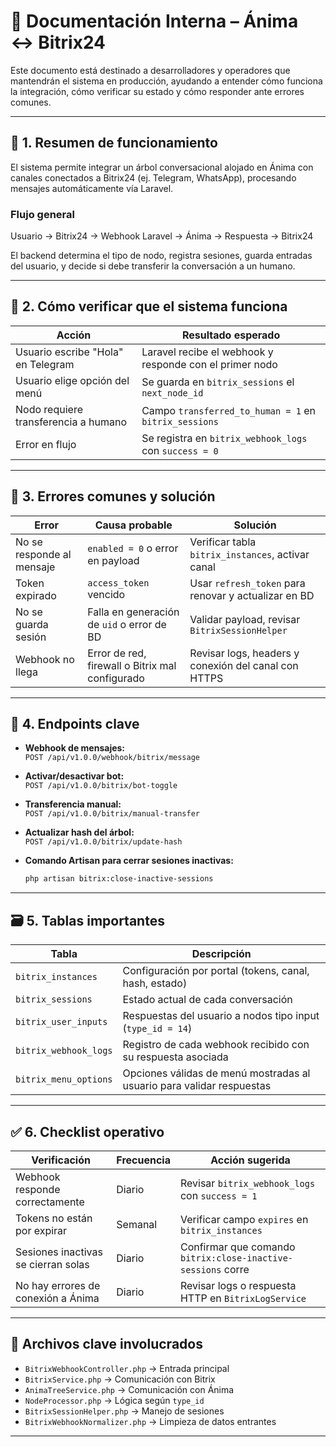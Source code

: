 # 🧠 Documentación Interna – Ánima ↔ Bitrix24

Este documento está destinado a desarrolladores y operadores que mantendrán el sistema en producción, ayudando a entender cómo funciona la integración, cómo verificar su estado y cómo responder ante errores comunes.

---

## 🧩 1. Resumen de funcionamiento

El sistema permite integrar un árbol conversacional alojado en Ánima con canales conectados a Bitrix24 (ej. Telegram, WhatsApp), procesando mensajes automáticamente vía Laravel.

### Flujo general

Usuario → Bitrix24 → Webhook Laravel → Ánima → Respuesta → Bitrix24

El backend determina el tipo de nodo, registra sesiones, guarda entradas del usuario, y decide si debe transferir la conversación a un humano.

---

## 🧪 2. Cómo verificar que el sistema funciona

| Acción                               | Resultado esperado                                      |
| ------------------------------------ | ------------------------------------------------------- |
| Usuario escribe "Hola" en Telegram   | Laravel recibe el webhook y responde con el primer nodo |
| Usuario elige opción del menú        | Se guarda en `bitrix_sessions` el `next_node_id`        |
| Nodo requiere transferencia a humano | Campo `transferred_to_human = 1` en `bitrix_sessions`   |
| Error en flujo                       | Se registra en `bitrix_webhook_logs` con `success = 0`  |

---

## 🔧 3. Errores comunes y solución

| Error                     | Causa probable                                  | Solución                                             |
| ------------------------- | ----------------------------------------------- | ---------------------------------------------------- |
| No se responde al mensaje | `enabled = 0` o error en payload                | Verificar tabla `bitrix_instances`, activar canal    |
| Token expirado            | `access_token` vencido                          | Usar `refresh_token` para renovar y actualizar en BD |
| No se guarda sesión       | Falla en generación de `uid` o error de BD      | Validar payload, revisar `BitrixSessionHelper`       |
| Webhook no llega          | Error de red, firewall o Bitrix mal configurado | Revisar logs, headers y conexión del canal con HTTPS |

---

## 📄 4. Endpoints clave

- **Webhook de mensajes:**  
  `POST /api/v1.0.0/webhook/bitrix/message`

- **Activar/desactivar bot:**  
  `POST /api/v1.0.0/bitrix/bot-toggle`

- **Transferencia manual:**  
  `POST /api/v1.0.0/bitrix/manual-transfer`

- **Actualizar hash del árbol:**  
  `POST /api/v1.0.0/bitrix/update-hash`

- **Comando Artisan para cerrar sesiones inactivas:**

  ```bash
  php artisan bitrix:close-inactive-sessions
  ```

---

## 🗃️ 5. Tablas importantes

| Tabla                 | Descripción                                                           |
| --------------------- | --------------------------------------------------------------------- |
| `bitrix_instances`    | Configuración por portal (tokens, canal, hash, estado)                |
| `bitrix_sessions`     | Estado actual de cada conversación                                    |
| `bitrix_user_inputs`  | Respuestas del usuario a nodos tipo input (`type_id = 14`)            |
| `bitrix_webhook_logs` | Registro de cada webhook recibido con su respuesta asociada           |
| `bitrix_menu_options` | Opciones válidas de menú mostradas al usuario para validar respuestas |

---

## ✅ 6. Checklist operativo

| Verificación                        | Frecuencia | Acción sugerida                                              |
| ----------------------------------- | ---------- | ------------------------------------------------------------ |
| Webhook responde correctamente      | Diario     | Revisar `bitrix_webhook_logs` con `success = 1`              |
| Tokens no están por expirar         | Semanal    | Verificar campo `expires` en `bitrix_instances`              |
| Sesiones inactivas se cierran solas | Diario     | Confirmar que comando `bitrix:close-inactive-sessions` corre |
| No hay errores de conexión a Ánima  | Diario     | Revisar logs o respuesta HTTP en `BitrixLogService`          |

---

## 📂 Archivos clave involucrados

- `BitrixWebhookController.php` → Entrada principal
- `BitrixService.php` → Comunicación con Bitrix
- `AnimaTreeService.php` → Comunicación con Ánima
- `NodeProcessor.php` → Lógica según `type_id`
- `BitrixSessionHelper.php` → Manejo de sesiones
- `BitrixWebhookNormalizer.php` → Limpieza de datos entrantes

---
